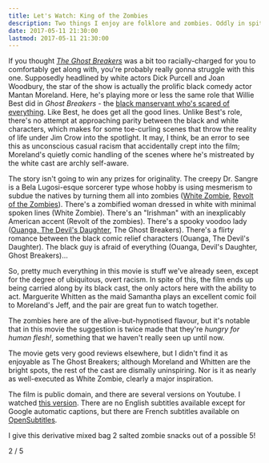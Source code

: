 ```yaml
---
title: Let's Watch: King of the Zombies
description: Two things I enjoy are folklore and zombies. Oddly in spite of the latter I've never been much of a movie fan; being deaf means I'm obliged to use subtitles and since I'm reading anyway, why not just read a book? But I am interested in the origins of the zombies we know and love today, so since it's Zombie Awareness Month, I've decided to embark on a journey of cinematic discovery, if you will, a zomboddysey, of the zombie canon in cinematic history. So let's watch King of the Zombies!
date: 2017-05-11 21:30:00
lastmod: 2017-05-11 21:30:00
---
```


If you thought [_The Ghost Breakers_](/posts/lets-watch-ghost-breakers) was a bit too racially-charged for you to comfortably get along with, you're probably really gonna struggle with this one. Supposedly headlined by white actors Dick Purcell and Joan Woodbury, the star of the show is actually the prolific black comedy actor Mantan Moreland. Here, he's playing more or less the same role that Willie Best did in _Ghost Breakers_ - the [black manservant who's scared of everything](http://www.blackhorrormovies.com/types/). Like Best, he does get all the good lines. Unlike Best's role, there's no attempt at approaching parity between the black and white characters, which makes for some toe-curling scenes that throw the reality of life under Jim Crow into the spotlight. It may, I think, be an error to see this as unconscious casual racism that accidentally crept into the film; Moreland's quietly comic handling of the scenes where he's mistreated by the white cast are archly self-aware.

The story isn't going to win any prizes for originality. The creepy Dr. Sangre is a Bela Lugosi-esque sorcerer type whose hobby is using mesmerism to subdue the natives by turning them all into zombies ([White Zombie](/posts/lets-watch-white-zombie), [Revolt of the Zombies](/posts/lets-watch-revolt-of-the-zombies)). There's a zombified woman dressed in white with minimal spoken lines (White Zombie). There's an "Irishman" with an inexplicably American accent (Revolt of the zombies). There's a spooky voodoo lady ([Ouanga, The Devil's Daughter](/posts/lets-watch-ouanga-and-devils-daughter), The Ghost Breakers). There's a flirty romance between the black comic relief characters (Ouanga, The Devil's Daughter). The black guy is afraid of everything (Ouanga, Devil's Daughter, Ghost Breakers)...

So, pretty much everything in this movie is stuff we've already seen, except for the degree of ubiquitous, overt racism. In spite of this, the film ends up being carried along by its black cast, the only actors here with the ability to act. Marguerite Whitten as the maid Samantha plays an excellent comic foil to Moreland's Jeff, and the pair are great fun to watch together. 

The zombies here are of the alive-but-hypnotised flavour, but it's notable that in this movie the suggestion is twice made that they're _hungry for human flesh!_, something that we haven't really seen up until now. 

The movie gets very good reviews elsewhere, but I didn't find it as enjoyable as The Ghost Breakers; although Moreland and Whitten are the bright spots, the rest of the cast are dismally uninspiring. Nor is it as nearly as well-executed as White Zombie, clearly a major inspiration. 

The film is public domain, and there are several versions on Youtube. I watched [this version](https://www.youtube.com/watch?v=m7_gZjyOQdM). There are no English subtitles available except for Google automatic captions, but there are French subtitles available on [OpenSubtitles](https://www.opensubtitles.org/en/subtitles/5175007/king-of-the-zombies-fr). 

I give this derivative mixed bag 2 salted zombie snacks out of a possible 5!

<div class="zombie-stars two-of-five">2 / 5</div>

